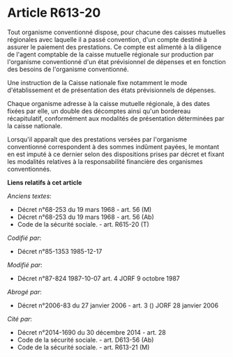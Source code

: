 # Article R613-20

Tout organisme conventionné dispose, pour chacune des caisses mutuelles régionales avec laquelle il a passé convention, d'un
compte destiné à assurer le paiement des prestations. Ce compte est alimenté à la diligence de l'agent comptable de la caisse
mutuelle régionale sur production par l'organisme conventionné d'un état prévisionnel de dépenses  et en fonction des besoins
de l'organisme conventionné.

Une instruction de la Caisse nationale fixe notamment le mode d'établissement et de présentation des états prévisionnels de
dépenses.

Chaque organisme adresse à la caisse mutuelle régionale, à des dates fixées par elle, un double des décomptes ainsi qu'un
bordereau récapitulatif, conformément aux modalités de présentation déterminées par la caisse nationale. 

Lorsqu'il apparaît que des prestations versées par l'organisme conventionné correspondent à des sommes indûment payées, le
montant en est imputé à ce dernier selon des dispositions prises par décret et fixant les modalités relatives à la
responsabilité financière des organismes conventionnés.

**Liens relatifs à cet article**

_Anciens textes_:

  - Décret n°68-253 du 19 mars 1968 - art. 56 (M)
  - Décret n°68-253 du 19 mars 1968 - art. 56 (Ab)
  - Code de la sécurité sociale. - art. R615-20 (T)

_Codifié par_:

  - Décret n°85-1353 1985-12-17

_Modifié par_:

  - Décret n°87-824 1987-10-07 art. 4 JORF 9 octobre 1987

_Abrogé par_:

  - Décret n°2006-83 du 27 janvier 2006 - art. 3 () JORF 28 janvier 2006

_Cité par_:

  - Décret n°2014-1690 du 30 décembre 2014 - art. 28
  - Code de la sécurité sociale. - art. D613-56 (Ab)
  - Code de la sécurité sociale. - art. R613-21 (M)
